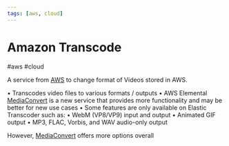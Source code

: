 ```yaml
---
tags: [aws, cloud]
---
```

# Amazon Transcode
#aws #cloud 

A service from [AWS](Cloud%20Computing/AWS/AWS.md) to change format of Videos stored in AWS.

• Transcodes video files to various formats / outputs
• AWS Elemental [MediaConvert](MediaConvert) is a new service that provides
more functionality and may be better for new use cases
• Some features are only available on Elastic Transcoder such
as:
	• WebM (VP8/VP9) input and output
	• Animated GIF output
	• MP3, FLAC, Vorbis, and WAV audio-only output


However, [MediaConvert](MediaConvert) offers more options overall